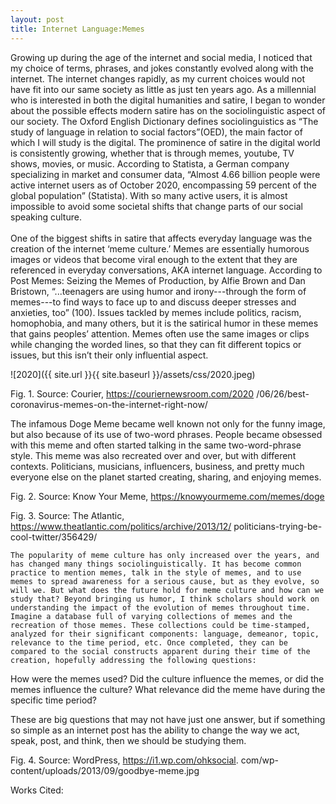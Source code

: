 ```yaml
---
layout: post
title: Internet Language:Memes
--- 
```

Growing up during the age of the internet and social media, I noticed that my choice of terms, phrases, and jokes constantly evolved along with the internet. The internet changes rapidly, as my current choices would not have fit into our same society as little as just ten years ago. As a millennial who is interested in both the digital humanities and satire, I began to wonder about the possible effects modern satire has on the sociolinguistic aspect of our society.  The Oxford English Dictionary defines sociolinguistics as “The study of language in relation to social factors”(OED), the main factor of which I will study is the digital. The prominence of satire in the digital world is consistently growing, whether that is through memes, youtube, TV shows, movies, or music.  According to Statista, a German company specializing in market and consumer data, “Almost 4.66 billion people were active internet users as of October 2020, encompassing 59 percent of the global population” (Statista). With so many active users, it is almost impossible to avoid some societal shifts that change parts of our social speaking culture. 
<br>
<br>
One of the biggest shifts in satire that affects everyday language was the creation of the internet ‘meme culture.’ Memes are essentially humorous images or videos that become viral enough to the extent that they are referenced in everyday conversations, AKA internet language. According to Post Memes: Seizing the Memes of Production, by Alfie Brown and Dan Bristown, “...teenagers are using humor and irony---through the form of memes---to find ways to face up to and discuss deeper stresses and anxieties, too” (100). Issues tackled by memes include politics, racism, homophobia, and many others, but it is the satirical humor in these memes that gains peoples’ attention. Memes often use the same images or clips while changing the worded lines, so that they can fit different topics or issues, but this isn’t their only influential aspect. 

![2020]({{ site.url }}{{ site.baseurl }}/assets/css/2020.jpeg)


Fig. 1. Source: Courier, https://couriernewsroom.com/2020
/06/26/best-coronavirus-memes-on-the-internet-right-now/




The infamous Doge Meme became well known not only for the funny image, but also because of its use of two-word phrases. People became obsessed with this meme and often started talking in the same two-word-phrase style. This meme was also recreated over and over, but with different contexts. Politicians, musicians, influencers, business, and pretty much everyone else on the planet started creating, sharing, and enjoying memes. 



Fig. 2. Source: Know Your Meme, https://knowyourmeme.com/memes/doge




Fig. 3. Source: The Atlantic, https://www.theatlantic.com/politics/archive/2013/12/
politicians-trying-be-cool-twitter/356429/

	The popularity of meme culture has only increased over the years, and has changed many things sociolinguistically. It has become common practice to mention memes, talk in the style of memes, and to use memes to spread awareness for a serious cause, but as they evolve, so will we. But what does the future hold for meme culture and how can we study that? Beyond bringing us humor, I think scholars should work on understanding the impact of the evolution of memes throughout time. Imagine a database full of varying collections of memes and the recreation of those memes. These collections could be time-stamped, analyzed for their significant components: language, demeanor, topic, relevance to the time period, etc. Once completed, they can be compared to the social constructs apparent during their time of the creation, hopefully addressing the following questions:
How were the memes used?
Did the culture influence the memes, or did the memes influence the culture?
What relevance did the meme have during the specific time period?

These are big questions that may not have just one answer, but if something so simple as an internet post has the ability to change the way we act, speak, post, and think, then we should be studying them. 


Fig. 4. Source: WordPress, https://i1.wp.com/ohksocial.
com/wp-content/uploads/2013/09/goodbye-meme.jpg







Works Cited:
